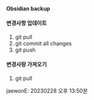 #### Obsidian backup

#### 변경사항 업데이트

1. git pull
2. git commit all changes
3. git push

#### 변경사랑 가져오기

1. git pull

jaewonE: 20230228 오후 13:50분